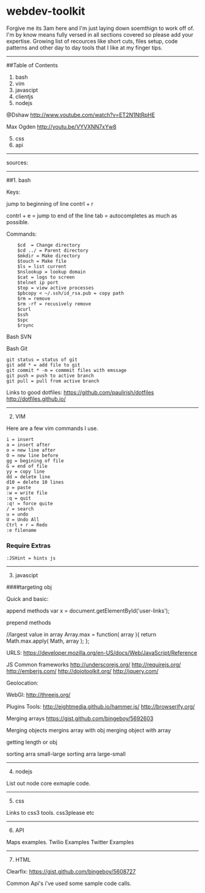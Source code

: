 webdev-toolkit
==============
Forgive me its 3am here and I'm just laying down soemthign to work off of. I'm by know means fully versed in all sections covered so please add your expertise.
Growing list of recources like short cuts, files setup, code patterns and other day to day tools that I like at my finger tips.

***
##Table of Contents
1. bash
2. vim
3. javascipt
4. clientjs
4. nodejs

@Dshaw
http://www.youtube.com/watch?v=ET2N1NtRpHE

Max Ogden
http://youtu.be/VYVXNN7xYw8

5. css
6. api

***

sources:




***
##1. bash

Keys:

jump to beginning of line
    contrl + r 

contrl + e = jump to end of the line
tab = autocompletes as much as possible.

Commands:
``` 
    $cd  = Change directory
    $cd ../ = Parent directory
    $mkdir = Make directory
    $touch = Make file
    $ls = list current 
    $nslookup = lookup domain
    $cat = logs to screen
    $telnet ip port
    $top = view active processes
    $pbcopy < ~/.ssh/id_rsa.pub = copy path
    $rm = remove
    $rm -rf = recusively remove
    $curl
    $ssh
    $spc
	$rsync
``` 



Bash SVN

Bash Git

``` 
git status = status of git
git add * = add file to git
git commit * -m = commmit files with emssage
git push = push to active branch
git pull = pull from active branch

``` 

Links to good dotfiles:
https://github.com/paulirish/dotfiles
http://dotfiles.github.io/

***

 2. VIM
 
 Here are a few vim commands I use.

``` 
i = insert
a = insert after
o = new line after
O = new line before
gg = begining of file
G = end of file
yy = copy line
dd = delete line
d10 = delete 10 lines
p = paste
:w = write file
:q = quit
:q! = force quite
/ = search
u = undo
U = Undo All
Ctrl + r = Redo
:e filename

``` 

### Require Extras
``` 
:JSHint = hints js

``` 

***

3. javascipt 

####targeting obj

Quick and basic:

append methods 
var x = document.getElementById('user-links');

prepend methods


//largest value in array
Array.max = function( array ){
    return Math.max.apply( Math, array );
};

URLS:
https://developer.mozilla.org/en-US/docs/Web/JavaScript/Reference

JS Common frameworks
http://underscorejs.org/
http://requirejs.org/
http://emberjs.com/
http://dojotoolkit.org/
http://jquery.com/

Geolocation:

WebGl:
http://threejs.org/

Plugins Tools:
http://eightmedia.github.io/hammer.js/
http://browserify.org/

Merging arrays
https://gist.github.com/bingeboy/5692603

Merging objects
mergins array with obj
merging object with array

getting length or obj

sorting arra small-large
sorting arra large-small

***

4. nodejs


List out node core exmaple code.



***

5. css

Links to css3 tools.
css3please etc




***

6. API



Maps examples.
Twilio Examples
Twitter Examples



*** 

7. HTML

Clearfix:
https://gist.github.com/bingeboy/5608727


Common Api's i've used some sample code calls.
